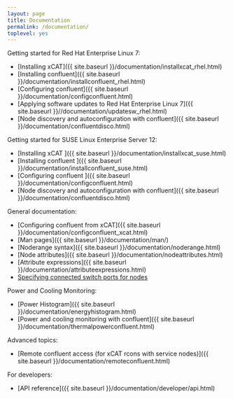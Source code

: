 ```yaml
---
layout: page
title: Documentation
permalink: /documentation/
toplevel: yes
---
```


Getting started for Red Hat Enterprise Linux 7:
* [Installing xCAT]({{ site.baseurl }}/documentation/installxcat_rhel.html)
* [Installing confluent]({{ site.baseurl }}/documentation/installconfluent_rhel.html)
* [Configuring confluent]({{ site.baseurl }}/documentation/configconfluent.html)
* [Applying software updates to Red Hat Enterprise Linux 7]({{ site.baseurl }}//documentation/updatesw_rhel.html)
* [Node discovery and autoconfiguration with confluent]({{ site.baseurl }}/documentation/confluentdisco.html)

Getting started for SUSE Linux Enterprise Server 12:
* [Installing xCAT ]({{ site.baseurl }}/documentation/installxcat_suse.html)
* [Installing confluent ]({{ site.baseurl }}/documentation/installconfluent_suse.html)
* [Configuring confluent ]({{ site.baseurl }}/documentation/configconfluent.html)
* [Node discovery and autoconfiguration with confluent]({{ site.baseurl }}/documentation/confluentdisco.html)

General documentation:

* [Configuring confluent from xCAT]({{ site.baseurl }}/documentation/configconfluent_xcat.html)
* [Man pages]({{ site.baseurl }}/documentation/man/)
* [Noderange syntax]({{ site.baseurl }}/documentation/noderange.html)
* [Node attributes]({{ site.baseurl }}/documentation/nodeattributes.html)
* [Attribute expressions]({{ site.baseurl }}/documentation/attributeexpressions.html)
* [Specifying connected switch ports for nodes]({{site.baseurl}}/documentation/switchportattribs.html)


Power and Cooling Monitoring:

* [Power Histogram]({{ site.baseurl }}/documentation/energyhistogram.html)
* [Power and cooling monitoring with confluent]({{ site.baseurl }}/documentation/thermalpowerconfluent.html)

Advanced topics:

* [Remote confluent access (for xCAT rcons with service nodes)]({{ site.baseurl }}/documentation/remoteconfluent.html)

For developers:

* [API reference]({{ site.baseurl }}/documentation/developer/api.html)

